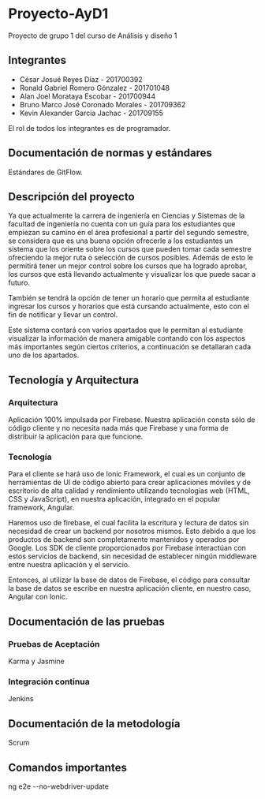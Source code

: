 # Proyecto-AyD1
Proyecto de grupo 1 del curso de Análisis y diseño 1

## Integrantes
* César Josué Reyes Díaz - 201700392
* Ronald Gabriel Romero Gónzalez - 201701048
* Alan Joel Morataya Escobar - 201700944
* Bruno Marco José Coronado Morales - 201709362
* Kevin Alexander Garcia Jachac - 201709155

El rol de todos los integrantes es de programador. 


## Documentación de normas y estándares
Estándares de GitFlow.

## Descripción del proyecto
Ya que actualmente la carrera de ingeniería en Ciencias y Sistemas de la facultad de ingeniería no cuenta con un guía para los estudiantes que empiezan su camino en el área profesional a partir del segundo semestre, se considera que es una buena opción ofrecerle a los estudiantes un sistema que los oriente sobre los cursos que pueden tomar cada semestre ofreciendo la mejor ruta o selección de cursos posibles. Además de esto le permitirá tener un mejor control sobre los cursos que ha logrado aprobar, los cursos que está llevando actualmente y visualizar los que puede sacar a futuro.

También se tendrá la opción de tener un horario que permita al estudiante ingresar los cursos y horarios que está cursando actualmente, esto con el fin de notificar y llevar un control.

Este sistema contará con varios apartados que le permitan al estudiante visualizar la información de manera amigable contando con los aspectos más importantes según ciertos criterios, a continuación se detallaran cada uno de los apartados.

## Tecnología y Arquitectura

### Arquitectura
Aplicación 100% impulsada por Firebase. Nuestra aplicación consta sólo de código cliente y no necesita nada más que Firebase y una forma de distribuir la aplicación para que funcione. 

### Tecnología
Para el cliente se hará uso de Ionic Framework, el cual es un conjunto de herramientas de UI de código abierto para crear aplicaciones móviles y de escritorio de alta calidad y rendimiento utilizando tecnologías web (HTML, CSS y JavaScript), en nuestra aplicación, integrado en el popular framework, Angular. 

Haremos uso de firebase, el cual facilita la escritura y lectura de datos sin necesidad de crear un backend por nosotros mismos. Esto debido a que los productos de backend son completamente mantenidos y operados por Google. Los SDK de cliente proporcionados por Firebase interactúan con estos servicios de backend, sin necesidad de establecer ningún middleware entre nuestra aplicación y el servicio. 

Entonces, al utilizar la base de datos de Firebase, el código para consultar la base de datos se escribe en nuestra aplicación cliente, en nuestro caso, Angular con Ionic. 

## Documentación de las pruebas 
### Pruebas de Aceptación 
Karma y Jasmine

### Integración continua
Jenkins

## Documentación de la metodología
Scrum

## Comandos importantes 
ng e2e --no-webdriver-update

